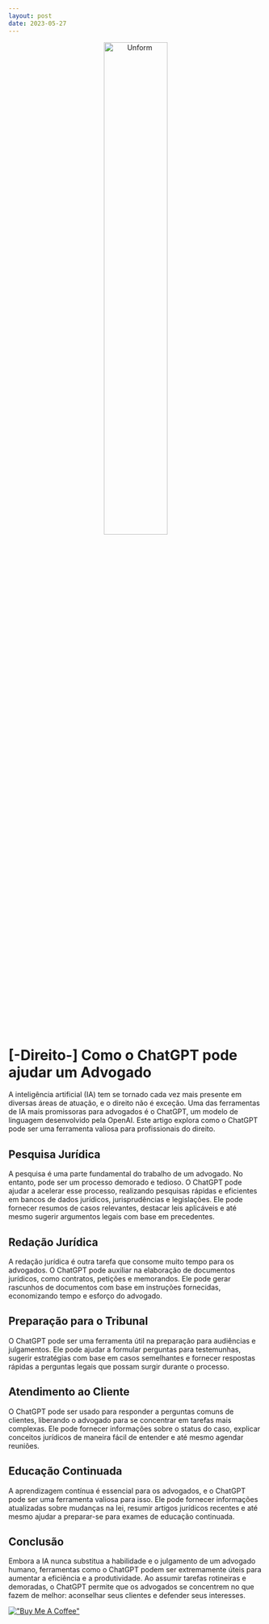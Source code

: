 ```yaml
---
layout: post
date: 2023-05-27
---
```


<p align="center">
<img src="{{ site.baseurl }}/images/2023-05-27-Como-o-ChatGPT-pode-ajudar-um-Advogado.png" height="50%" width="50%" alt="Unform" />
</p>

# [-Direito-] Como o ChatGPT pode ajudar um Advogado

A inteligência artificial (IA) tem se tornado cada vez mais presente em diversas áreas de atuação, e o direito não é exceção. Uma das ferramentas de IA mais promissoras para advogados é o ChatGPT, um modelo de linguagem desenvolvido pela OpenAI. Este artigo explora como o ChatGPT pode ser uma ferramenta valiosa para profissionais do direito.

## Pesquisa Jurídica

A pesquisa é uma parte fundamental do trabalho de um advogado. No entanto, pode ser um processo demorado e tedioso. O ChatGPT pode ajudar a acelerar esse processo, realizando pesquisas rápidas e eficientes em bancos de dados jurídicos, jurisprudências e legislações. Ele pode fornecer resumos de casos relevantes, destacar leis aplicáveis e até mesmo sugerir argumentos legais com base em precedentes.

## Redação Jurídica

A redação jurídica é outra tarefa que consome muito tempo para os advogados. O ChatGPT pode auxiliar na elaboração de documentos jurídicos, como contratos, petições e memorandos. Ele pode gerar rascunhos de documentos com base em instruções fornecidas, economizando tempo e esforço do advogado.

## Preparação para o Tribunal

O ChatGPT pode ser uma ferramenta útil na preparação para audiências e julgamentos. Ele pode ajudar a formular perguntas para testemunhas, sugerir estratégias com base em casos semelhantes e fornecer respostas rápidas a perguntas legais que possam surgir durante o processo.

## Atendimento ao Cliente

O ChatGPT pode ser usado para responder a perguntas comuns de clientes, liberando o advogado para se concentrar em tarefas mais complexas. Ele pode fornecer informações sobre o status do caso, explicar conceitos jurídicos de maneira fácil de entender e até mesmo agendar reuniões.

## Educação Continuada

A aprendizagem contínua é essencial para os advogados, e o ChatGPT pode ser uma ferramenta valiosa para isso. Ele pode fornecer informações atualizadas sobre mudanças na lei, resumir artigos jurídicos recentes e até mesmo ajudar a preparar-se para exames de educação continuada.

## Conclusão

Embora a IA nunca substitua a habilidade e o julgamento de um advogado humano, ferramentas como o ChatGPT podem ser extremamente úteis para aumentar a eficiência e a produtividade. Ao assumir tarefas rotineiras e demoradas, o ChatGPT permite que os advogados se concentrem no que fazem de melhor: aconselhar seus clientes e defender seus interesses.

[!["Buy Me A Coffee"](https://user-images.githubusercontent.com/1376749/120938564-50c59780-c6e1-11eb-814f-22a0399623c5.png)](https://www.buymeacoffee.com/govinda777)